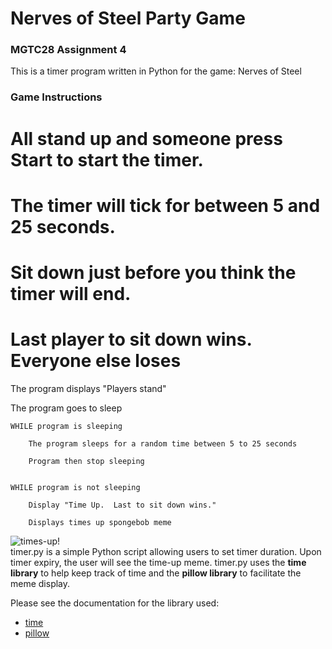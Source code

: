 # Nerves of Steel Party Game
### MGTC28 Assignment 4
This is a timer program written in Python for the game: Nerves of Steel

### Game Instructions

# All stand up and someone press Start to start the timer.

# The timer will tick for between 5 and 25 seconds.

# Sit down just before you think the timer will end.

# Last player to sit down wins. Everyone else loses  

The program displays "Players stand"

The program goes to sleep

	WHILE program is sleeping

		The program sleeps for a random time between 5 to 25 seconds
		
		Program then stop sleeping
		
	
	WHILE program is not sleeping
		
		Display "Time Up.  Last to sit down wins."
		
		Displays times up spongebob meme
		



![times-up!](https://media.makeameme.org/created/times-up-5923e0.jpg)\
timer.py is a simple Python script allowing users to set timer duration.
Upon timer expiry, the user will see the time-up meme.
timer.py uses the **time library** to help keep track of time and the **pillow library** to facilitate the meme display.

Please see the documentation for the library used:
- [time](https://docs.python.org/3/library/time.html)
- [pillow](https://pypi.org/project/Pillow/)


